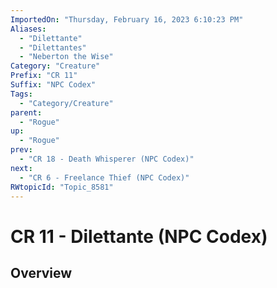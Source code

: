 ```yaml
---
ImportedOn: "Thursday, February 16, 2023 6:10:23 PM"
Aliases:
  - "Dilettante"
  - "Dilettantes"
  - "Neberton the Wise"
Category: "Creature"
Prefix: "CR 11"
Suffix: "NPC Codex"
Tags:
  - "Category/Creature"
parent:
  - "Rogue"
up:
  - "Rogue"
prev:
  - "CR 18 - Death Whisperer (NPC Codex)"
next:
  - "CR 6 - Freelance Thief (NPC Codex)"
RWtopicId: "Topic_8581"
---
```

# CR 11 - Dilettante (NPC Codex)
## Overview
